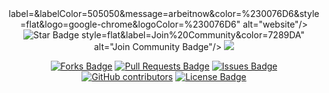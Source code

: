 

<div align="center">
label=&labelColor=505050&message=arbeitnow&color=%230076D6&style=flat&logo=google-chrome&logoColor=%230076D6" alt="website"/></a>
<!-- <img src="http://hits.dwyl.com/saurabhjha06/awesome-github-profile-readme.svg" alt="Hits Badge"/> -->
<img src="https://img.shields.io/static/v1?label=%F0%9F%8C%9F&message=If%20Useful&style=style=flat&color=BC4E99" alt="Star Badge"/>
style=flat&label=Join%20Community&color=7289DA" alt="Join Community Badge"/></a>
<a href="https://twitter.com/foreever_mine" ><img src="https://img.shields.io/twitter/follow/foreever_mine06.svg?style=social" /> </a>
<br>




<a href="https://github.com/saurabhjha06/awesome-github-profile-readme/network/members"><img src="https://img.shields.io/github/forks/abhisheknaiidu/awesome-github-profile-readme" alt="Forks Badge"/></a>
<a href="https://github.com/saurabhjha06/awesome-github-profile-readme/pulls"><img src="https://img.shields.io/github/issues-pr/abhisheknaiidu/awesome-github-profile-readme" alt="Pull Requests Badge"/></a>
<a href="https://github.com/saurabhjha06/awesome-github-profile-readme/issues"><img src="https://img.shields.io/github/issues/abhisheknaiidu/awesome-github-profile-readme" alt="Issues Badge"/></a>
<a href="https://github.com/saurabhjha06/awesome-github-profile-readme/graphs/contributors"><img alt="GitHub contributors" src="https://img.shields.io/github/contributors/abhisheknaiidu/awesome-github-profile-readme?color=2b9348"></a>
<a href="https://github.com/saurabhjha06awesome-github-profile-readme/blob/master/LICENSE"><img src="https://img.shields.io/github/license/saurabhjha06/awesome-github-profile-readme?color=2b9348" alt="License Badge"/></a>





</div>
